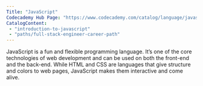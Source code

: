 ```yaml
---
Title: "JavaScript"
Codecademy Hub Page: "https://www.codecademy.com/catalog/language/javascript"
CatalogContent:
 - "introduction-to-javascript"
 - "paths/full-stack-engineer-career-path"
---
```


JavaScript is a fun and flexible programming language. It’s one of the core technologies of web development and can be used on both the front-end and the back-end. While HTML and CSS are languages that give structure and colors to web pages, JavaScript makes them interactive and come alive.
